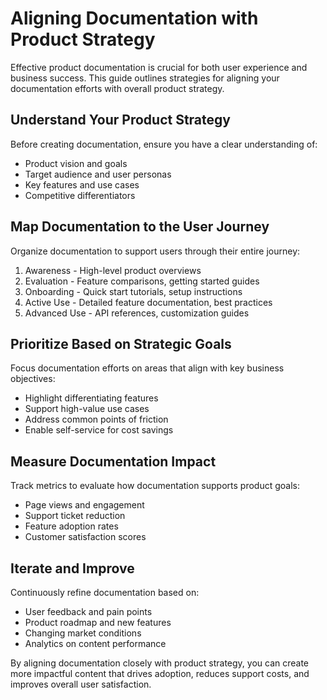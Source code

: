 # Aligning Documentation with Product Strategy

Effective product documentation is crucial for both user experience and business success. This guide outlines strategies for aligning your documentation efforts with overall product strategy.

## Understand Your Product Strategy

Before creating documentation, ensure you have a clear understanding of:

- Product vision and goals
- Target audience and user personas  
- Key features and use cases
- Competitive differentiators

## Map Documentation to the User Journey

Organize documentation to support users through their entire journey:

1. Awareness - High-level product overviews
2. Evaluation - Feature comparisons, getting started guides
3. Onboarding - Quick start tutorials, setup instructions  
4. Active Use - Detailed feature documentation, best practices
5. Advanced Use - API references, customization guides

## Prioritize Based on Strategic Goals

Focus documentation efforts on areas that align with key business objectives:

- Highlight differentiating features
- Support high-value use cases
- Address common points of friction
- Enable self-service for cost savings

## Measure Documentation Impact

Track metrics to evaluate how documentation supports product goals:

- Page views and engagement 
- Support ticket reduction
- Feature adoption rates
- Customer satisfaction scores

## Iterate and Improve

Continuously refine documentation based on:

- User feedback and pain points
- Product roadmap and new features
- Changing market conditions
- Analytics on content performance

By aligning documentation closely with product strategy, you can create more impactful content that drives adoption, reduces support costs, and improves overall user satisfaction.